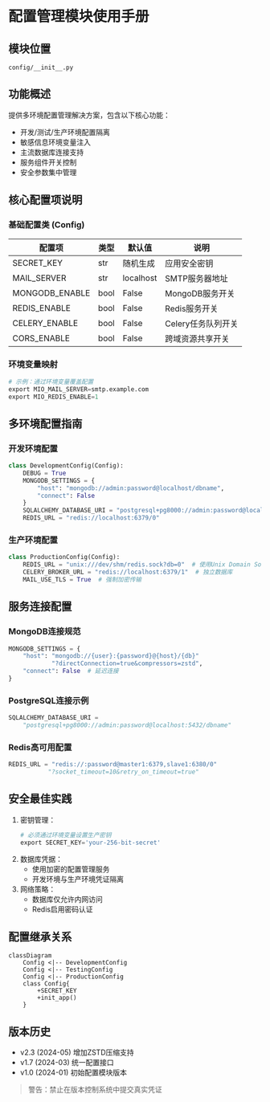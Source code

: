 # 配置管理模块使用手册

## 模块位置
`config/__init__.py`

## 功能概述
提供多环境配置管理解决方案，包含以下核心功能：
- 开发/测试/生产环境配置隔离
- 敏感信息环境变量注入
- 主流数据库连接支持
- 服务组件开关控制
- 安全参数集中管理

## 核心配置项说明

### 基础配置类 (Config)
| 配置项                 | 类型    | 默认值                          | 说明                     |
|-----------------------|---------|--------------------------------|--------------------------|
| SECRET_KEY            | str     | 随机生成                        | 应用安全密钥             |
| MAIL_SERVER           | str     | localhost                      | SMTP服务器地址           |
| MONGODB_ENABLE        | bool    | False                         | MongoDB服务开关          |
| REDIS_ENABLE          | bool    | False                         | Redis服务开关           |
| CELERY_ENABLE         | bool    | False                         | Celery任务队列开关       |
| CORS_ENABLE           | bool    | False                         | 跨域资源共享开关         |

### 环境变量映射
```python
# 示例：通过环境变量覆盖配置
export MIO_MAIL_SERVER=smtp.example.com
export MIO_REDIS_ENABLE=1
```

## 多环境配置指南

### 开发环境配置
```python
class DevelopmentConfig(Config):
    DEBUG = True
    MONGODB_SETTINGS = {
        "host": "mongodb://admin:password@localhost/dbname",
        "connect": False
    }
    SQLALCHEMY_DATABASE_URI = "postgresql+pg8000://admin:password@localhost:5432/dbname"
    REDIS_URL = "redis://localhost:6379/0"
```

### 生产环境配置
```python
class ProductionConfig(Config):
    REDIS_URL = "unix:///dev/shm/redis.sock?db=0"  # 使用Unix Domain Socket
    CELERY_BROKER_URL = "redis://localhost:6379/1"  # 独立数据库
    MAIL_USE_TLS = True  # 强制加密传输
```

## 服务连接配置

### MongoDB连接规范
```python
MONGODB_SETTINGS = {
    "host": "mongodb://{user}:{password}@{host}/{db}"
            "?directConnection=true&compressors=zstd",
    "connect": False  # 延迟连接
}
```

### PostgreSQL连接示例
```python
SQLALCHEMY_DATABASE_URI = 
    "postgresql+pg8000://admin:password@localhost:5432/dbname"
```

### Redis高可用配置
```python
REDIS_URL = "redis://:password@master1:6379,slave1:6380/0"
           "?socket_timeout=10&retry_on_timeout=true"
```

## 安全最佳实践
1. 密钥管理：
   ```python
   # 必须通过环境变量设置生产密钥
   export SECRET_KEY='your-256-bit-secret'
   ```
2. 数据库凭据：
   - 使用加密的配置管理服务
   - 开发环境与生产环境凭证隔离
3. 网络策略：
   - 数据库仅允许内网访问
   - Redis启用密码认证

## 配置继承关系
```mermaid
classDiagram
    Config <|-- DevelopmentConfig
    Config <|-- TestingConfig
    Config <|-- ProductionConfig
    class Config{
        +SECRET_KEY
        +init_app()
    }
```

## 版本历史
- v2.3 (2024-05) 增加ZSTD压缩支持
- v1.7 (2024-03) 统一配置接口
- v1.0 (2024-01) 初始配置模块版本

> 警告：禁止在版本控制系统中提交真实凭证